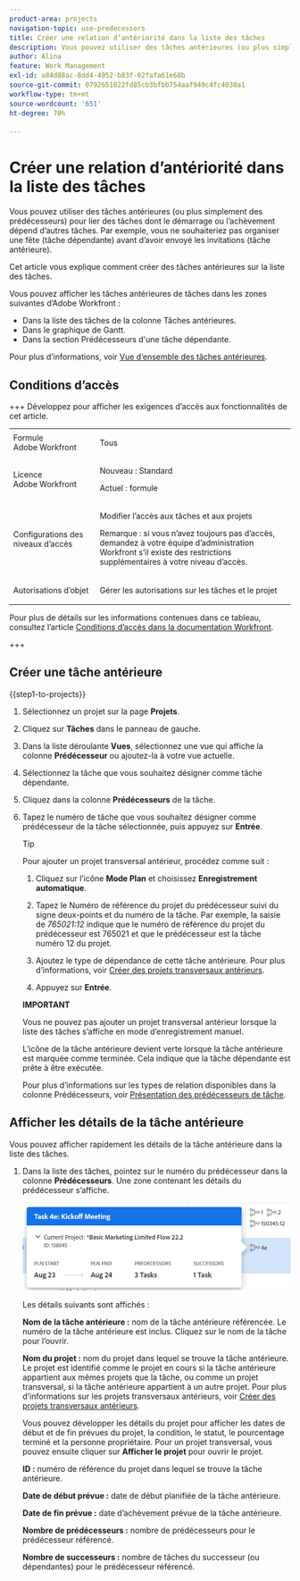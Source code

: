 ```yaml
---
product-area: projects
navigation-topic: use-predecessors
title: Créer une relation d’antériorité dans la liste des tâches
description: Vous pouvez utiliser des tâches antérieures (ou plus simplement des prédécesseurs) pour lier des tâches dont le démarrage ou l’achèvement dépend d’autres tâches. Par exemple, vous ne souhaiteriez pas organiser une fête (tâche dépendante) avant d’avoir envoyé les invitations (tâche antérieure).
author: Alina
feature: Work Management
exl-id: a84d88ac-8dd4-4952-b83f-02fafa61e68b
source-git-commit: 0792651822fd85cb3bfbb754aaf949c4fc4038a1
workflow-type: tm+mt
source-wordcount: '651'
ht-degree: 70%

---
```


# Créer une relation d’antériorité dans la liste des tâches

<!-- Audited: 5/2025 -->

Vous pouvez utiliser des tâches antérieures (ou plus simplement des prédécesseurs) pour lier des tâches dont le démarrage ou l’achèvement dépend d’autres tâches. Par exemple, vous ne souhaiteriez pas organiser une fête (tâche dépendante) avant d’avoir envoyé les invitations (tâche antérieure).

Cet article vous explique comment créer des tâches antérieures sur la liste des tâches.

Vous pouvez afficher les tâches antérieures de tâches dans les zones suivantes d’Adobe Workfront :

* Dans la liste des tâches de la colonne Tâches antérieures.
* Dans le graphique de Gantt.
* Dans la section Prédécesseurs d&#39;une tâche dépendante.

Pour plus d’informations, voir [Vue d’ensemble des tâches antérieures](../../../manage-work/tasks/use-prdcssrs/predecessors-overview.md).

## Conditions d’accès

+++ Développez pour afficher les exigences d’accès aux fonctionnalités de cet article.

<table style="table-layout:auto"> 
 <col> 
 <col> 
 <tbody> 
  <tr> 
   <td role="rowheader">Formule Adobe Workfront</td> 
   <td> <p>Tous</p> </td> 
  </tr> 
  <tr> 
   <td role="rowheader">Licence Adobe Workfront</td> 
   <td> <p>Nouveau : Standard </p><p>Actuel : formule </p> </td> 
  </tr> 
  <tr> 
   <td role="rowheader">Configurations des niveaux d’accès</td> 
   <td> <p>Modifier l’accès aux tâches et aux projets</p> <p>Remarque : si vous n’avez toujours pas d’accès, demandez à votre équipe d’administration Workfront s’il existe des restrictions supplémentaires à votre niveau d’accès. </p> </td> 
  </tr> 
  <tr> 
   <td role="rowheader">Autorisations d’objet</td> 
   <td> <p>Gérer les autorisations sur les tâches et le projet</p> </td> 
  </tr> 
 </tbody> 
</table>

Pour plus de détails sur les informations contenues dans ce tableau, consultez l’article [Conditions d’accès dans la documentation Workfront](/help/quicksilver/administration-and-setup/add-users/access-levels-and-object-permissions/access-level-requirements-in-documentation.md).

+++

## Créer une tâche antérieure

{{step1-to-projects}}

1. Sélectionnez un projet sur la page **Projets**.
1. Cliquez sur **Tâches** dans le panneau de gauche.
1. Dans la liste déroulante **Vues**, sélectionnez une vue qui affiche la colonne **Prédécesseur** ou ajoutez-la à votre vue actuelle.

1. Sélectionnez la tâche que vous souhaitez désigner comme tâche dépendante.
1. Cliquez dans la colonne **Prédécesseurs** de la tâche.
1. Tapez le numéro de tâche que vous souhaitez désigner comme prédécesseur de la tâche sélectionnée, puis appuyez sur **Entrée**.

   >[!TIP]
   >
   >Pour ajouter un projet transversal antérieur, procédez comme suit :
   >
   >1. Cliquez sur l’icône **Mode Plan** et choisissez **Enregistrement automatique**.
   >
   >1. Tapez le Numéro de référence du projet du prédécesseur suivi du signe deux-points et du numéro de la tâche. Par exemple, la saisie de *765021:12* indique que le numéro de référence du projet du prédécesseur est 765021 et que le prédécesseur est la tâche numéro 12 du projet.
   >
   >1. Ajoutez le type de dépendance de cette tâche antérieure. Pour plus d’informations, voir [Créer des projets transversaux antérieurs](/help/quicksilver/manage-work/tasks/use-prdcssrs/cross-project-predecessors.md).
   >
   >1. Appuyez sur **Entrée**.
   >
   >**IMPORTANT**
   >
   >Vous ne pouvez pas ajouter un projet transversal antérieur lorsque la liste des tâches s’affiche en mode d’enregistrement manuel.

   L’icône de la tâche antérieure devient verte lorsque la tâche antérieure est marquée comme terminée. Cela indique que la tâche dépendante est prête à être exécutée.

   Pour plus d’informations sur les types de relation disponibles dans la colonne Prédécesseurs, voir [Présentation des prédécesseurs de tâche](../../../manage-work/tasks/use-prdcssrs/predecessors-overview.md).

## Afficher les détails de la tâche antérieure

Vous pouvez afficher rapidement les détails de la tâche antérieure dans la liste des tâches.

1. Dans la liste des tâches, pointez sur le numéro du prédécesseur dans la colonne **Prédécesseurs**. Une zone contenant les détails du prédécesseur s’affiche.

   ![Détails de la tâche antérieure](assets/predecessor-details-in-task-list.png)

   Les détails suivants sont affichés :

   **Nom de la tâche antérieure :** nom de la tâche antérieure référencée. Le numéro de la tâche antérieure est inclus. Cliquez sur le nom de la tâche pour l’ouvrir.

   **Nom du projet :** nom du projet dans lequel se trouve la tâche antérieure. Le projet est identifié comme le projet en cours si la tâche antérieure appartient aux mêmes projets que la tâche, ou comme un projet transversal, si la tâche antérieure appartient à un autre projet. Pour plus d’informations sur les projets transversaux antérieurs, voir [Créer des projets transversaux antérieurs](../../tasks/use-prdcssrs/cross-project-predecessors.md).

   Vous pouvez développer les détails du projet pour afficher les dates de début et de fin prévues du projet, la condition, le statut, le pourcentage terminé et la personne propriétaire. Pour un projet transversal, vous pouvez ensuite cliquer sur **Afficher le projet** pour ouvrir le projet.

   **ID :** numéro de référence du projet dans lequel se trouve la tâche antérieure.

   **Date de début prévue :** date de début planifiée de la tâche antérieure.

   **Date de fin prévue :** date d’achèvement prévue de la tâche antérieure.

   **Nombre de prédécesseurs :** nombre de prédécesseurs pour le prédécesseur référencé.

   **Nombre de successeurs :** nombre de tâches du successeur (ou dépendantes) pour le prédécesseur référencé.
